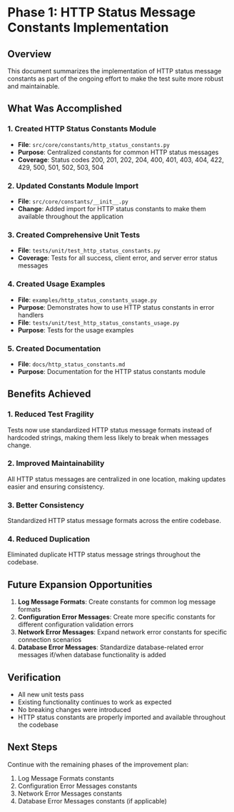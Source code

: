 # Phase 1: HTTP Status Message Constants Implementation

## Overview

This document summarizes the implementation of HTTP status message constants as part of the ongoing effort to make the test suite more robust and maintainable.

## What Was Accomplished

### 1. Created HTTP Status Constants Module
- **File**: `src/core/constants/http_status_constants.py`
- **Purpose**: Centralized constants for common HTTP status messages
- **Coverage**: Status codes 200, 201, 202, 204, 400, 401, 403, 404, 422, 429, 500, 501, 502, 503, 504

### 2. Updated Constants Module Import
- **File**: `src/core/constants/__init__.py`
- **Change**: Added import for HTTP status constants to make them available throughout the application

### 3. Created Comprehensive Unit Tests
- **File**: `tests/unit/test_http_status_constants.py`
- **Coverage**: Tests for all success, client error, and server error status messages

### 4. Created Usage Examples
- **File**: `examples/http_status_constants_usage.py`
- **Purpose**: Demonstrates how to use HTTP status constants in error handlers
- **File**: `tests/unit/test_http_status_constants_usage.py`
- **Purpose**: Tests for the usage examples

### 5. Created Documentation
- **File**: `docs/http_status_constants.md`
- **Purpose**: Documentation for the HTTP status constants module

## Benefits Achieved

### 1. Reduced Test Fragility
Tests now use standardized HTTP status message formats instead of hardcoded strings, making them less likely to break when messages change.

### 2. Improved Maintainability
All HTTP status messages are centralized in one location, making updates easier and ensuring consistency.

### 3. Better Consistency
Standardized HTTP status message formats across the entire codebase.

### 4. Reduced Duplication
Eliminated duplicate HTTP status message strings throughout the codebase.

## Future Expansion Opportunities

1. **Log Message Formats**: Create constants for common log message formats
2. **Configuration Error Messages**: Create more specific constants for different configuration validation errors
3. **Network Error Messages**: Expand network error constants for specific connection scenarios
4. **Database Error Messages**: Standardize database-related error messages if/when database functionality is added

## Verification

- All new unit tests pass
- Existing functionality continues to work as expected
- No breaking changes were introduced
- HTTP status constants are properly imported and available throughout the codebase

## Next Steps

Continue with the remaining phases of the improvement plan:
1. Log Message Formats constants
2. Configuration Error Messages constants
3. Network Error Messages constants
4. Database Error Messages constants (if applicable)